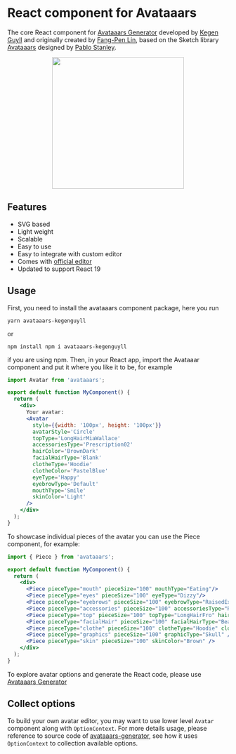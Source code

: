 # React component for Avataaars

The core React component for [Avataaars Generator](https://getavataaars.com/) developed by [Kegen Guyll](https://github.com/KegenGuyll) and originally created by [Fang-Pen Lin](https://twitter.com/fangpenlin), based on the Sketch library [Avataaars](https://avataaars.com/) designed by [Pablo Stanley](https://twitter.com/pablostanley). 

<p align="center"><img src='avataaars-example.png?raw=true' style='width: 300px; height: 300px;' /></p>

## Features

 - SVG based
 - Light weight 
 - Scalable
 - Easy to use
 - Easy to integrate with custom editor
 - Comes with [official editor](https://getavataaars.com/)
 - Updated to support React 19

## Usage

First, you need to install the avataaars component package, here you run

```
yarn avataaars-kegenguyll
```

or

```
npm install npm i avataaars-kegenguyll
```

if you are using npm. Then, in your React app, import the Avataaar component and put it where you like it to be, for example

```jsx
import Avatar from 'avataaars';

export default function MyComponent() {
  return (
    <div>
      Your avatar:
      <Avatar
        style={{width: '100px', height: '100px'}}
        avatarStyle='Circle'
        topType='LongHairMiaWallace'
        accessoriesType='Prescription02'
        hairColor='BrownDark'
        facialHairType='Blank'
        clotheType='Hoodie'
        clotheColor='PastelBlue'
        eyeType='Happy'
        eyebrowType='Default'
        mouthType='Smile'
        skinColor='Light'
      />
    </div>
  );
}
```

To showcase individual pieces of the avatar you can use the Piece component, for example:

```jsx
import { Piece } from 'avataaars';

export default function MyComponent() {
  return (
    <div>
      <Piece pieceType="mouth" pieceSize="100" mouthType="Eating"/>
      <Piece pieceType="eyes" pieceSize="100" eyeType="Dizzy"/>
      <Piece pieceType="eyebrows" pieceSize="100" eyebrowType="RaisedExcited"/>
      <Piece pieceType="accessories" pieceSize="100" accessoriesType="Round"/>
      <Piece pieceType="top" pieceSize="100" topType="LongHairFro" hairColor="Red"/>
      <Piece pieceType="facialHair" pieceSize="100" facialHairType="BeardMajestic"/>
      <Piece pieceType="clothe" pieceSize="100" clotheType="Hoodie" clotheColor="Red"/>
      <Piece pieceType="graphics" pieceSize="100" graphicType="Skull" />
      <Piece pieceType="skin" pieceSize="100" skinColor="Brown" />
    </div>
  );
}
```

To explore avatar options and generate the React code, please use [Avataaars Generator](https://getavataaars.com/)

## Collect options

To build your own avatar editor, you may want to use lower level `Avatar` component along with `OptionContext`. For more details usage, please reference to source code of [avataaars-generator](https://github.com/fangpenlin/avataaars-geneator), see how it uses `OptionContext` to collection available options.
